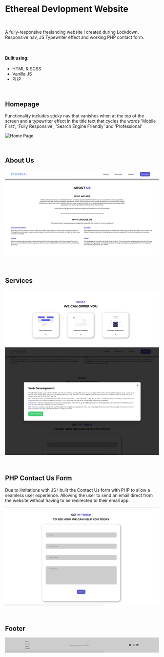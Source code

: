 # Ethereal Devlopment Website

<br>

<p>A fully-responsive freelancing website I created during Lockdown. Responsive nav, JS Typewriter effect and working PHP contact form.</p>

<br>

#### Built using:

<ul>
    <li>HTML & SCSS</li>
    <li>Vanilla JS</li>
    <li>PHP</li>
</ul>

<br>

## Homepage

<p>Functionality includes sticky nav that vanishes when at the top of the screen and a typewriter effect in the title text that cycles the words 'Mobile First', 'Fully Responsive', 'Search Engine Friendly' and 'Professional' </p>

![Home Page](./images/ethereal2.png)

<br>

## About Us

![About Us](./images/ethereal4.png)

<br>

## Services

![Services](./images/ethereal5.png)
![Pop-up](./images/ethereal6.png)

<br>

## PHP Contact Us Form

<p>Due to limitations with JS I built the Contact Us form with PHP to allow a seamless user experience. Allowing the user to send an email direct from the website without having to be redirected to their email app.</p>

![Contact Us](./images/ethereal7.png)

<br>

## Footer

![Footer](./images/ethereal8.png)
